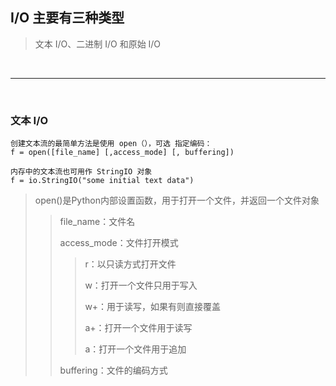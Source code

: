 ## I/O 主要有三种类型

> 文本 I/O、二进制 I/O 和原始 I/O

<br>

---

<br>

### 文本 I/O

```
创建文本流的最简单方法是使用 open（），可选 指定编码：
f = open([file_name] [,access_mode] [, buffering])

内存中的文本流也可用作 StringIO 对象
f = io.StringIO("some initial text data")
```

> open()是Python内部设置函数，用于打开一个文件，并返回一个文件对象
>> file_name：文件名
>>
>>access_mode：文件打开模式
>>> r：以只读方式打开文件
>>>
>>>w：打开一个文件只用于写入
>>>
>>> w+：用于读写，如果有则直接覆盖
>>>
>>>a+：打开一个文件用于读写
>>>
>>> a：打开一个文件用于追加
>>
>>buffering：文件的编码方式

